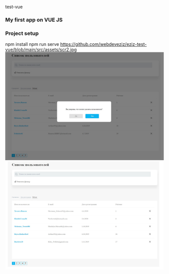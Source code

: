 test-vue
### My first app on VUE JS
### Project setup
npm install
npm run serve
https://github.com/webdeveziz/eziz-test-vue/blob/main/src/assets/scr2.jpg
[![Screenshots](https://github.com/webdeveziz/eziz-test-vue/blob/main/src/assets/scr.jpg)](https://t.me/eziz1209)
![Screenshots](https://github.com/webdeveziz/eziz-test-vue/blob/main/src/assets/scr2.jpg)
